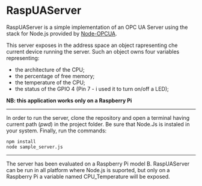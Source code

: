 # RaspUAServer

RaspUAServer is a simple implementation of an OPC UA Server using the stack for Node.js provided by [Node-OPCUA](https://github.com/node-opcua/node-opcua).

This server exposes in the address space an object rapresenting che current device running the server. Such an object owns four variables representing:

- the architecture of the CPU;
- the percentage of free memory;
- the temperature of the CPU;
- the status of the GPIO 4 (Pin 7 - i used it to turn on/off a LED);

**NB: this application works only on a Raspberry Pi**

---

In order to run the server, clone the repository and open a terminal having current path (*pwd*) in the project folder. Be sure that Node.Js is instaled in your system. Finally, run the commands:

```
npm install
node sample_server.js
```

---

The server has been evaluated on a Raspberry Pi model B. RaspUAServer can be run in all platform where Node.js is suported, but only on a Raspberry Pi a variable named CPU_Temperature will be exposed. 
